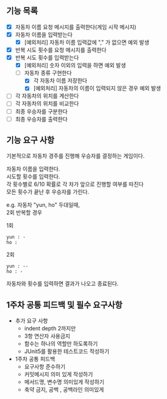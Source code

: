 ## 기능 목록
- [x] 자동차 이름 요청 메시지를 출력한다(게임 시작 메시지)
- [x] 자동차 이름을 입력받는다
  - [x] [예외처리] 자동차 이름 입력값에 "," 가 없으면 예외 발생
- [x] 반복 시도 횟수를 요청 메시지를 출력한다
- [x] 반복 시도 횟수를 입력받는다
  - [x] [예외처리] 숫자 이외의 입력을 하면 예외 발생
  - [ ] 자동차 종류 구현한다
    - [x] 각 자동차 이름 저장한다
    - [x] [예외처리] 자동차의 이름이 입력되지 않은 경우 예외 발생
- [ ] 각 자동차의 위치를 계산한다
- [ ] 각 자동차의 위치를 비교한다
- [ ] 최종 우승자를 구분한다
- [ ] 최종 우승자를 출력한다
## 기능 요구 사항
기본적으로 자동차 경주를 진행해 우승자를 결정하는 게임이다.

자동차 이름을 입력한다.<br>
시도할 횟수를 입력한다.<br>
각 횟수별로 6/10 확률로 각 차가 앞으로 진행할 여부를 따진다<br>
모든 횟수가 끝난 후 우승자를 가린다.

e.g. 자동차 "yun, ho" 두대일때,<br>
2회 반복할 경우 <br>

1회<br>
```
yun : -
ho : 
```
2회<br>
```
yun : --
ho : -
```
자동차와 횟수를 입력하면 결과가 나오고 종료된다.

## 1주차 공통 피드백 및 필수 요구사항
* 추가 요구 사항
  * indent depth 2까지만
  * 3항 연산자 사용금지
  * 함수는 하나의 역할만 하도록하기
  * JUnit5를 활용한 테스트코드 작성하기
* 1주차 공통 피드백
  * 요구사항 준수하기
  * 커밋메시지 의미 있게 작성하기
  * 메서드명, 변수명 의미있게 작성하기
  * 축약 금지, 공백 , 공백라인 의미있게